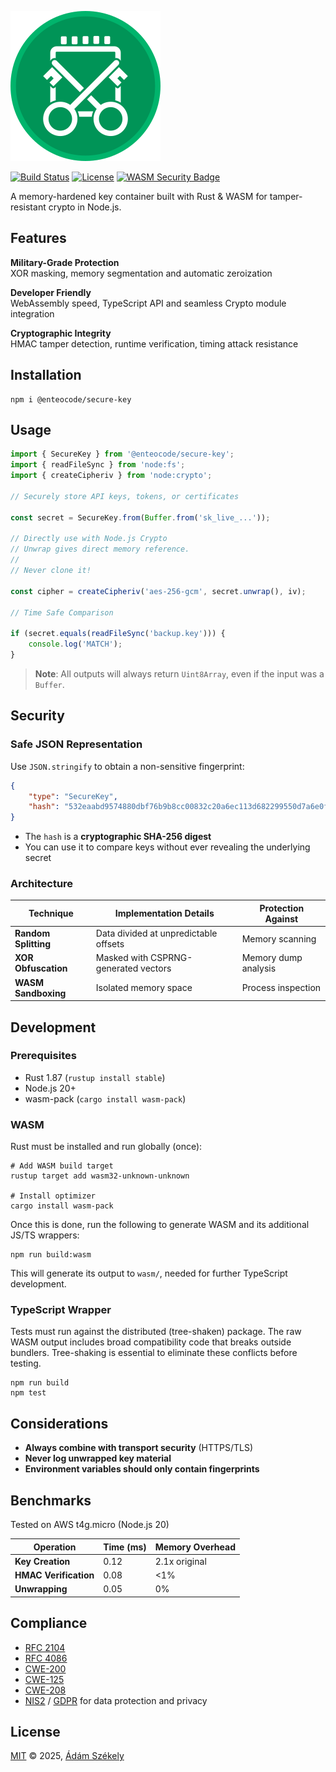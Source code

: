 ![Secure In-Memory Key](https://raw.githubusercontent.com/enteocode/secure-key/master/resources/secure-key.logo.svg)

[![Build Status](https://github.com/enteocode/secure-key/actions/workflows/ci.yml/badge.svg?branch=master)](https://github.com/enteocode/secure-key/actions/workflows/ci.yml)
[![License](https://img.shields.io/badge/license-MIT-blue)][L]
[![WASM Security Badge](https://img.shields.io/badge/WASM-Memory_Safe_Sandbox-blue)](https://webassembly.org/security/)

A memory-hardened key container built with Rust & WASM for tamper-resistant crypto in Node.js.


## Features

**Military-Grade Protection**  
XOR masking, memory segmentation and automatic zeroization

**Developer Friendly**  
WebAssembly speed, TypeScript API and seamless Crypto module integration

**Cryptographic Integrity**  
HMAC tamper detection, runtime verification, timing attack resistance

## Installation

```shell
npm i @enteocode/secure-key
```

## Usage

```typescript
import { SecureKey } from '@enteocode/secure-key';
import { readFileSync } from 'node:fs';
import { createCipheriv } from 'node:crypto';

// Securely store API keys, tokens, or certificates

const secret = SecureKey.from(Buffer.from('sk_live_...'));

// Directly use with Node.js Crypto
// Unwrap gives direct memory reference.
// 
// Never clone it!

const cipher = createCipheriv('aes-256-gcm', secret.unwrap(), iv);

// Time Safe Comparison

if (secret.equals(readFileSync('backup.key'))) {
    console.log('MATCH');
}
```

> **Note**: All outputs will always return `Uint8Array`, even if the input was a `Buffer`.

## Security

### Safe JSON Representation

Use `JSON.stringify` to obtain a non-sensitive fingerprint:

```json
{
    "type": "SecureKey",
    "hash": "532eaabd9574880dbf76b9b8cc00832c20a6ec113d682299550d7a6e0f345e25"
}
```

- The `hash` is a **cryptographic SHA-256 digest**
- You can use it to compare keys without ever revealing the underlying secret

### Architecture

| Technique            | Implementation Details                | Protection Against   |
|----------------------|---------------------------------------|----------------------|
| **Random Splitting** | Data divided at unpredictable offsets | Memory scanning      |
| **XOR Obfuscation**  | Masked with CSPRNG-generated vectors  | Memory dump analysis |
| **WASM Sandboxing**  | Isolated memory space                 | Process inspection   |

## Development

### Prerequisites

- Rust 1.87 (`rustup install stable`)
- Node.js 20+
- wasm-pack (`cargo install wasm-pack`)

### WASM

Rust must be installed and run globally (once):

```shell
# Add WASM build target
rustup target add wasm32-unknown-unknown

# Install optimizer
cargo install wasm-pack
```

Once this is done, run the following to generate WASM and its additional JS/TS wrappers:

```shell
npm run build:wasm
```

This will generate its output to `wasm/`, needed for further TypeScript development.

### TypeScript Wrapper

Tests must run against the distributed (tree-shaken) package.
The raw WASM output includes broad compatibility code that breaks outside bundlers. Tree-shaking is essential to eliminate these conflicts before testing.

```shell
npm run build
npm test
```

## Considerations

- **Always combine with transport security** (HTTPS/TLS)
- **Never log unwrapped key material**
- **Environment variables should only contain fingerprints**

## Benchmarks

Tested on AWS t4g.micro (Node.js 20)

| Operation             | Time (ms) | Memory Overhead |
|-----------------------|-----------|-----------------|
| **Key Creation**      | 0.12      | 2.1x original   |
| **HMAC Verification** | 0.08      | <1%             |
| **Unwrapping**        | 0.05      | 0%              |

## Compliance

- [RFC 2104][R1]
- [RFC 4086][R2]
- [CWE-200][C1]
- [CWE-125][C2]
- [CWE-208][C3]
- [NIS2][N] / [GDPR][G] for data protection and privacy

## License

[MIT][L] © 2025, [Ádám Székely][A]


[A]: https://www.linkedin.com/in/enteocode/
[L]: http://www.opensource.org/licenses/MIT
[G]: https://commission.europa.eu/law/law-topic/data-protection_en
[N]: https://nis2directive.eu/

[R1]: https://tools.ietf.org/html/rfc2104
[R2]: https://tools.ietf.org/html/rfc4086
[C1]: https://cwe.mitre.org/data/definitions/200.html
[C2]: https://cwe.mitre.org/data/definitions/125.html
[C3]: https://cwe.mitre.org/data/definitions/208.html
